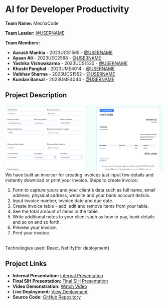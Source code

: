 # AI for Developer Productivity

**Team Name:** MechaCode

**Team Leader:** [@USERNAME](https://github.com/SK-ULL)

**Team Members:**

- **Aarush Manhla** - 2023UCS1565 - [@USERNAME](https://github.com/SK-ULL)
- **Ayaan Ali** - 2023UEC2588 - [@USERNAME](https://github.com/Ayaan-Ali-Khan)
- **Yashika Vishwakarma** - 2023UCS1530 - [@USERNAME](https://github.com/yashikavishwakarma)
- **Khushi Panghal** - 2023UME4014 - [@USERNAME](https://github.com/KhushiPanghal)
- **Vaibhav Sharma** - 2023UCS1552 - [@USERNAME](https://github.com/svaibhav0703)
- **Kundan Bansal** - 2023UME4044 - [@USERNAME](https://github.com/KundanBansal)

## Project Description
![alt](/code/invoicerScreenshot.png)
We have built an invoicer for creating invoices just input few details and instantly download or print your invoice. Steps to create invoice:

1. Form to capture yours and your client's data such as full name, email address, physical address, website and your bank account details.
2. Input invoice number, invoice date and due date.
3. Create invoice table - add, edit and remove items from your table.
4. See the total amount of items in the table.
5. Write additional notes to your client such as how to pay, bank details and so on and so forth.
6. Preview your invoice.
7. Print your invoice.
<br>
Technologies used: React, Netlify(for deployment)<br>

## Project Links

- **Internal Presentation:** [Internal Presentation](/files/Internal_PPT_MechaCode.pdf)
- **Final SIH Presentation:** [Final SIH Presentation](/files/SIH_PPT_MECHACODE.pptx)
- **Video Demonstration:** [Watch Video](https://youtu.be/3BiRrK8_NtQ?si=Yk8VWMDLG7FBz7ZM)
- **Live Deployment:** [View Deployment](https://mechacode-invoicer.netlify.app/)
- **Source Code:** [GitHub Repository](https://github.com/Ayaan-Ali-Khan/Invoicer_mechacode)<br>
